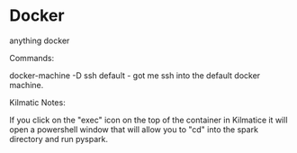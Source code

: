 # Docker
anything docker


Commands:

docker-machine -D ssh default - got me ssh into the default docker machine.

Kilmatic Notes:

If you click on the "exec" icon on the top of the container in Kilmatice it will open a powershell window that will allow you to "cd" into the spark directory and run pyspark.
